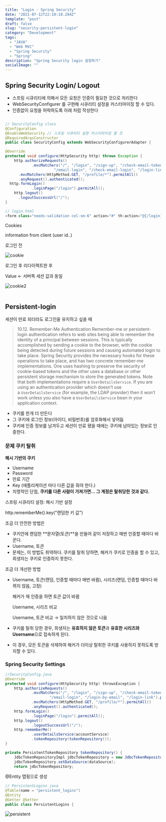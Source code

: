 ```yaml
---
title: "Login - Spring Security"
date: "2021-07-12T22:10:10.284Z"
template: "post"
draft: false
slug: "security-persistent-login"
category: "Development"
tags:
  - "JAVA"
  - "Web MVC"
  - "Spring Security"
  - "Spring"
description: "Spring Security login 설정하기"
socialImage: ""
---
```


## Spring Security Login/ Logout

- 스프링 시큐리티에 의해서 모든 요청은 인증이 필요한 것으로 처리한다
- WebSecurityConfigurer 를 구현해 시큐리티 설정을 커스터마이징 할 수 있다.
- 인증없이 요청을 허락하도록 아래 처럼 작성한다

```java

// SecurityConfig class
@Configuration
@EnableWebSecurity // 스프링 시큐리티 설정 커스터마이징 할 것
@RequiredArgsConstructor
public class SecurityConfig extends WebSecurityConfigurerAdapter {

@Override
protected void configure(HttpSecurity http) throws Exception {
	http.authorizeRequests()
			.mvcMatchers("/", "/login", "/sign-up", "/check-email-token",
                      "/email-login", "/check-email-login", "/login-link").permitAll()
      .mvcMatchers(HttpMethod.GET, "/profile/*").permitAll()
      .anyRequest().authenticated();
  http.formLogin()
			.loginPage("/login").permitAll();
	http.logout()
      .logoutSuccessUrl("/");
}
```

```java
// login.html
<form class="needs-validation col-sm-6" action="#" th:action="@{/login}" method="post" novalidate>
```

Cookies

information from client (user id..)

로그인 전

![cookie](/media/cookie_1.jpg)

로그인 후 리다이렉트한 후

Value ← 서버쪽 세션 값과 동일

![cookie2](/media/cookie_2.jpg)
</br>
</br>

## Persistent-login

세션이 만료 되더라도 로그인을 유지하고 싶을 때

> 10.12. Remember-Me Authentication
> Remember-me or persistent-login authentication refers to web sites being able to remember the identity of a principal between sessions. This is typically accomplished by sending a cookie to the browser, with the cookie being detected during future sessions and causing automated login to take place. Spring Security provides the necessary hooks for these operations to take place, and has two concrete remember-me implementations. One uses hashing to preserve the security of cookie-based tokens and the other uses a database or other persistent storage mechanism to store the generated tokens.
> Note that both implementations require a `UserDetailsService`. If you are using an authentication provider which doesn’t use a `UserDetailsService` (for example, the LDAP provider) then it won’t work unless you also have a `UserDetailsService` bean in your application context.

- 쿠키를 한개 더 만든다
- 그 쿠키에 로그인 정보(아이디, 비밀번호)를 암호화해서 넣어둠
- 쿠키에 인증 정보를 남겨두고 세션이 만료 됐을 때에는 쿠키에 남아있는 정보로 인증한다.

### 문제 쿠키 탈취

**해시 기반의 쿠키**

- Username
- Password
- 만료 기간
- Key (애플리케이션 마다 다른 값을 줘야 한다.)
- 치명적인 단점, **쿠키를 다른 사람이 가져가면... 그 계정은 탈취당한 것과 같다.**

스프링 시큐리티 설정: 해시 기반 설정

http.rememberMe().key("랜덤한 키 값")

조금 더 안전한 방법은

- 쿠키안에 랜덤한 **문자열(토큰)**을 만들어 같이 저장하고 매번 인증할 때마다 바꾼다.
- Username, 토큰
- 문제는, 이 방법도 취약하다. 쿠키를 탈취 당하면, 해커가 쿠키로 인증을 할 수 있고, 희생자는 쿠키로 인증하지 못한다.

조금 더 개선한 방법

- Username, 토큰(랜덤, 인증할 때마다 매번 바뀜), 시리즈(랜덤, 인증할 때마다 바뀌지 않음, 고정)

  해커가 재 인증을 하면 토큰 값이 바뀜

  Username, 시리즈 비교

  Username, 토큰 비교 → 일치하지 않은 것으로 나옴

- 쿠키를 탈취 당한 경우, 희생자는 **유효하지 않은 토큰**과 **유효한 시리즈와 Username**으로 접속하게 된다.
- 이 경우, 모든 토큰을 삭제하여 해커가 더이상 탈취한 쿠키를 사용하지 못하도록 방지할 수 있다.

### Spring Security Settings

```java
//SecurityConfig.java
@Override
protected void configure(HttpSecurity http) throwsException {
    http.authorizeRequests()
            .mvcMatchers("/", "/login", "/sign-up", "/check-email-token",
                    "/email-login", "/login-by-email", "/login-link").permitAll()
            .mvcMatchers(HttpMethod.GET, "/profile/*").permitAll()
            .anyRequest().authenticated();
    http.formLogin()
            .loginPage("/login").permitAll();
    http.logout()
            .logoutSuccessUrl("/");
    http.rememberMe()
            .userDetailsService(accountService)
            .tokenRepository(tokenRepository());
}

private PersistentTokenRepository tokenRepository() {
    JdbcTokenRepositoryImpl jdbcTokenRepository = new JdbcTokenRepositoryImpl();
    jdbcTokenRepository.setDataSource(dataSource);
    return jdbcTokenRepository;
```

@Entity 맵핑으로 생성

```java
// PersistentLogins.java
@Table(name = "persistent_logins")
@Entity
@Getter @Setter
public class PersistentLogins {
```

![persistent](media/persistent.jpg)
